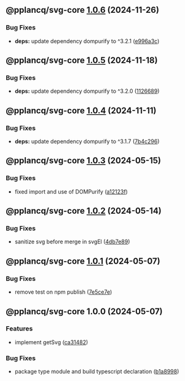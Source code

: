 ## @pplancq/svg-core [1.0.6](https://github.com/pplancq/svg-tools/compare/@pplancq/svg-core@1.0.5...@pplancq/svg-core@1.0.6) (2024-11-26)

### Bug Fixes

* **deps:** update dependency dompurify to ^3.2.1 ([e996a3c](https://github.com/pplancq/svg-tools/commit/e996a3c36c40c2441ba75db9e6237dda3be64bb5))

## @pplancq/svg-core [1.0.5](https://github.com/pplancq/svg-tools/compare/@pplancq/svg-core@1.0.4...@pplancq/svg-core@1.0.5) (2024-11-18)

### Bug Fixes

* **deps:** update dependency dompurify to ^3.2.0 ([1126689](https://github.com/pplancq/svg-tools/commit/1126689bbd2c87b1482f317f6e9e01e438503240))

## @pplancq/svg-core [1.0.4](https://github.com/pplancq/svg-tools/compare/@pplancq/svg-core@1.0.3...@pplancq/svg-core@1.0.4) (2024-11-11)

### Bug Fixes

* **deps:** update dependency dompurify to ^3.1.7 ([7b4c296](https://github.com/pplancq/svg-tools/commit/7b4c2969fb5ce7b8bcbf0618ec4f127d95642e20))

## @pplancq/svg-core [1.0.3](https://github.com/pplancq/svg-tools/compare/@pplancq/svg-core@1.0.2...@pplancq/svg-core@1.0.3) (2024-05-15)


### Bug Fixes

* fixed import and use of DOMPurify ([a12123f](https://github.com/pplancq/svg-tools/commit/a12123f184d0fd3fbe36e213c307e87610697204))

## @pplancq/svg-core [1.0.2](https://github.com/pplancq/svg-tools/compare/@pplancq/svg-core@1.0.1...@pplancq/svg-core@1.0.2) (2024-05-14)


### Bug Fixes

* sanitize svg before merge in svgEl ([4db7e89](https://github.com/pplancq/svg-tools/commit/4db7e897844a0377259650d80db62e0d2961fcec))

## @pplancq/svg-core [1.0.1](https://github.com/pplancq/svg-tools/compare/@pplancq/svg-core@1.0.0...@pplancq/svg-core@1.0.1) (2024-05-07)


### Bug Fixes

* remove test on npm publish ([7e5ce7e](https://github.com/pplancq/svg-tools/commit/7e5ce7e207de978b5b297df4102127ccfd9e4822))

## @pplancq/svg-core 1.0.0 (2024-05-07)


### Features

* implement getSvg ([ca31482](https://github.com/pplancq/svg-tools/commit/ca314825ea8f686766b05fd9b1d8c04e0adbf576))


### Bug Fixes

* package type module and build typescript declaration ([b1a8998](https://github.com/pplancq/svg-tools/commit/b1a8998f0e75e70252524128d9e9b44a6d0d7bfc))
